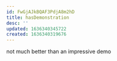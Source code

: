 ```yaml
---
id: FwGjAJkBQAF3PdjA8m2hD
title: hasDemonstration
desc: ''
updated: 1636340345722
created: 1636340319676
---
```


not much better than an impressive demo
